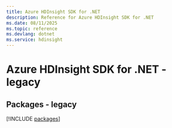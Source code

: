 ```yaml
---
title: Azure HDInsight SDK for .NET
description: Reference for Azure HDInsight SDK for .NET
ms.date: 08/11/2025
ms.topic: reference
ms.devlang: dotnet
ms.service: hdinsight
---
```

# Azure HDInsight SDK for .NET - legacy
## Packages - legacy
[!INCLUDE [packages](hdinsight-index.md)]